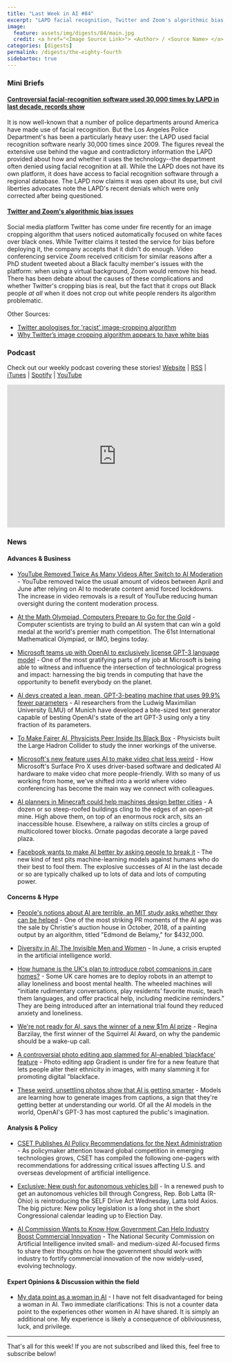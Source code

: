 ```yaml
---
title: "Last Week in AI #84"
excerpt: "LAPD facial recognition, Twitter and Zoom's algorithmic bias, and more!"
image:
  feature: assets/img/digests/84/main.jpg
  credit: <a href="<Image Source Link>"> <Author> / <Source Name> </a>
categories: [digests]
permalink: /digests/the-eighty-fourth
sidebartoc: true
---
```


### Mini Briefs

#### [Controversial facial-recognition software used 30,000 times by LAPD in last decade, records show](https://www.latimes.com/california/story/2020-09-21/lapd-controversial-facial-recognition-software)

It is now well-known that a number of police departments around America have made use of facial recognition. But the Los Angeles Police Department's has been a particularly heavy user: the LAPD used facial recognition software nearly 30,000 times since 2009. The figures reveal the extensive use behind the vague and contradictory information the LAPD provided about how and whether it uses the technology--the department often denied using facial recognition at all. While the LAPD does not have its own platform, it does have access to facial recognition software through a regional database. The LAPD now claims it was open about its use, but civil liberties advocates note the LAPD's recent denials which were only corrected after being questioned.

#### [Twitter and Zoom's algorithmic bias issues](https://techcrunch.com/2020/09/21/twitter-and-zoom-algorithmic-bias-issues/)

Social media platform Twitter has come under fire recently for an image cropping algorithm that users noticed automatically focused on white faces over black ones. While Twitter claims it tested the service for bias before deploying it, the company accepts that it didn't do enough. Video conferencing service Zoom received criticism for similar reasons after a PhD student tweeted about a Black faculty member's issues with the platform: when using a virtual background, Zoom would remove his head. There has been debate about the causes of these complications and whether Twitter's cropping bias is real, but the fact that it crops out Black people _at all_ when it does not crop out white people renders its algorithm problematic.

Other Sources:
- [Twitter apologises for 'racist' image-cropping algorithm](https://www.theguardian.com/technology/2020/sep/21/twitter-apologises-for-racist-image-cropping-algorithm)
- [Why Twitter’s image cropping algorithm appears to have white bias](https://thenextweb.com/neural/2020/09/21/why-twitters-image-cropping-algorithm-appears-to-have-white-bias/)

### Podcast

Check out our weekly podcast covering these stories!
[Website](https://aitalk.podbean.com) \|
[RSS](https://feed.podbean.com/aitalk/feed.xml) \|
[iTunes](https://podcasts.apple.com/us/podcast/lets-talk-ai/id1502782720) \|
[Spotify](https://open.spotify.com/show/17HiNdxcoKJLLNibIAyUch) \|
[YouTube](https://www.youtube.com/channel/UCKARTq-t5SPMzwtft8FWwnA)
<iframe title="Let's Talk AI" id="multi_iframe" class="podcast_embed"
 src="https://www.podbean.com/media/player/multi?playlist=http%3A%2F%2Fplaylist.podbean.com%2F7703921%2Fplaylist_multi.xml&vjs=1&kdsowie31j4k1jlf913=4975ccdd28d39e38bf5a1ccaf0c6ca4337fa996b&size=430&skin=9&episode_list_bg=%23ffffff&bg_left=%23000000&bg_mid=%230c5056&bg_right=%232a1844&podcast_title_color=%23c4c4c4&episode_title_color=%23ffffff&auto=0&share=1&fonts=Helvetica&download=0&rtl=0&show_playlist_recent_number=10&pbad=1"
 scrolling="yes" allowfullscreen="" width="100%" height="330" frameborder="0"></iframe>

### News
#### Advances & Business

* [YouTube Removed Twice As Many Videos After Switch to AI Moderation](https://www.searchenginejournal.com/youtube-removed-twice-as-many-videos-after-switch-to-ai-moderation/381619/) - YouTube removed twice the usual amount of videos between April and June after relying on AI to moderate content amid forced lockdowns. The increase in video removals is a result of YouTube reducing human oversight during the content moderation process.

* [At the Math Olympiad, Computers Prepare to Go for the Gold](https://www.quantamagazine.org/at-the-international-mathematical-olympiad-artificial-intelligence-prepares-to-go-for-the-gold-20200921/) - Computer scientists are trying to build an AI system that can win a gold medal at the world's premier math competition. The 61st International Mathematical Olympiad, or IMO, begins today.

* [Microsoft teams up with OpenAI to exclusively license GPT-3 language model](https://blogs.microsoft.com/blog/2020/09/22/microsoft-teams-up-with-openai-to-exclusively-license-gpt-3-language-model/) - One of the most gratifying parts of my job at Microsoft is being able to witness and influence the intersection of technological progress and impact: harnessing the big trends in computing that have the opportunity to benefit everybody on the planet.

* [AI devs created a lean, mean, GPT-3-beating machine that uses 99.9% fewer parameters](https://thenextweb.com/neural/2020/09/21/ai-devs-created-a-lean-mean-gpt-3-beating-machine-that-uses-99-9-fewer-parameters/) - AI researchers from the Ludwig Maximilian University (LMU) of Munich have developed a bite-sized text generator capable of besting OpenAI's state of the art GPT-3 using only a tiny fraction of its parameters.

* [To Make Fairer AI, Physicists Peer Inside Its Black Box](https://www.wired.com/story/to-make-fairer-ai-physicists-peer-inside-its-black-box/) - Physicists built the Large Hadron Collider to study the inner workings of the universe.

* [Microsoft's new feature uses AI to make video chat less weird](https://www.techrepublic.com/article/microsofts-new-feature-uses-ai-to-make-video-chat-less-weird/) - How Microsoft's Surface Pro X uses driver-based software and dedicated AI hardware to make video chat more people-friendly. With so many of us working from home, we've shifted into a world where video conferencing has become the main way we connect with colleagues.

* [AI planners in Minecraft could help machines design better cities](https://www.technologyreview.com/2020/09/22/1008675/ai-planners-minecraft-urban-design-healthier-happier-cities/#Echobox=1600795793) - A dozen or so steep-roofed buildings cling to the edges of an open-pit mine. High above them, on top of an enormous rock arch, sits an inaccessible house. Elsewhere, a railway on stilts circles a group of multicolored tower blocks. Ornate pagodas decorate a large paved plaza.

* [Facebook wants to make AI better by asking people to break it](https://www.technologyreview.com/2020/09/24/1008882/facebook-ai-test-benchmark-people-break-adversarial/) - The new kind of test pits machine-learning models against humans who do their best to fool them. The explosive successes of AI in the last decade or so are typically chalked up to lots of data and lots of computing power.

#### Concerns & Hype

* [People's notions about AI are terrible, an MIT study asks whether they can be helped](https://www.zdnet.com/article/peoples-notions-about-ai-are-terrible-an-mit-study-asks-whether-they-can-be-helped/) - One of the most striking PR moments of the AI age was the sale by Christie's auction house in October, 2018, of a painting output by an algorithm, titled "Edmond de Belamy," for $432,000.

* [Diversity in AI: The Invisible Men and Women](https://sloanreview.mit.edu/article/diversity-in-ai-the-invisible-men-and-women/) - In June, a crisis erupted in the artificial intelligence world.

* [How humane is the UK's plan to introduce robot companions in care homes?](https://thenextweb.com/neural/2020/09/20/how-humane-is-the-uks-plan-to-introduce-robot-companions-in-care-homes-syndication/) - Some UK care homes are to deploy robots in an attempt to allay loneliness and boost mental health. The wheeled machines will “initiate rudimentary conversations, play residents’ favorite music, teach them languages, and offer practical help, including medicine reminders.” They are being introduced after an international trial found they reduced anxiety and loneliness.

* [We're not ready for AI, says the winner of a new $1m AI prize](https://www.technologyreview.com/2020/09/23/1008757/interview-winner-million-dollar-ai-prize-cancer-healthcare-regulation/) - Regina Barzilay, the first winner of the Squirrel AI Award, on why the pandemic should be a wake-up call.

* [A controversial photo editing app slammed for AI-enabled 'blackface' feature](https://www.cnn.com/2020/09/23/tech/gradient-app-ai-blackface/index.html) - Photo editing app Gradient is under fire for a new feature that lets people alter their ethnicity in images, with many slamming it for promoting digital "blackface.

* [These weird, unsettling photos show that AI is getting smarter](https://www.technologyreview.com/2020/09/25/1008921/ai-allen-institute-generates-images-from-captions/) - Models are learning how to generate images from captions, a sign that they're getting better at understanding our world. Of all the AI models in the world, OpenAI's GPT-3 has most captured the public's imagination.

#### Analysis & Policy

* [CSET Publishes AI Policy Recommendations for the Next Administration](https://live-cset-georgetown.pantheonsite.io/research/cset-publishes-ai-policy-recommendations-for-the-next-administration/) - As policymaker attention toward global competition in emerging technologies grows, CSET has compiled the following one-pagers with recommendations for addressing critical issues affecting U.S. and overseas development of artificial intelligence.

* [Exclusive: New push for autonomous vehicles bill](https://www.axios.com/new-push-for-autonomous-vehicles-bill-4f77892d-bcbe-4e74-a725-1b8ce9b9b46b.html) - In a renewed push to get an autonomous vehicles bill through Congress, Rep. Bob Latta (R-Ohio) is reintroducing the SELF Drive Act Wednesday, Latta told Axios. The big picture: New policy legislation is a long shot in the short Congressional calendar leading up to Election Day.

* [AI Commission Wants to Know How Government Can Help Industry Boost Commercial Innovation](https://www.nextgov.com/emerging-tech/2020/09/ai-commission-wants-know-how-government-can-help-industry-boost-commercial-innovation/168717/) - The National Security Commission on Artificial Intelligence invited small- and medium-sized AI-focused firms to share their thoughts on how the government should work with industry to fortify commercial innovation of the now widely-used, evolving technology.

#### Expert Opinions & Discussion within the field

* [My data point as a woman in AI](https://medium.com/@deviparikh/my-data-point-as-a-woman-in-ai-21840f2a6c67) - I have not felt disadvantaged for being a woman in AI. Two immediate clarifications: This is not a counter data point to the experiences other women in AI have shared. It is simply an additional one. My experience is likely a consequence of obliviousness, luck, and privilege.

<hr>

That's all for this week! If you are not subscribed and liked this, feel free to subscribe below!
